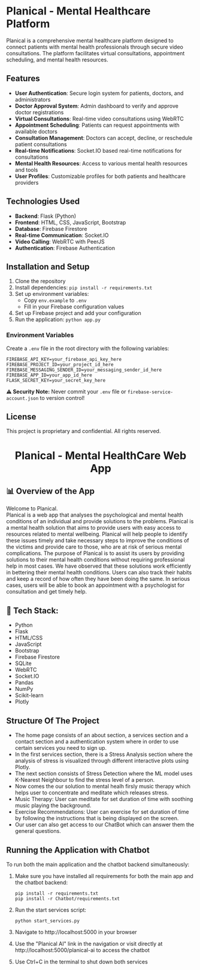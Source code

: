 # Planical - Mental Healthcare Platform

Planical is a comprehensive mental healthcare platform designed to connect patients with mental health professionals through secure video consultations. The platform facilitates virtual consultations, appointment scheduling, and mental health resources.

## Features

- **User Authentication**: Secure login system for patients, doctors, and administrators
- **Doctor Approval System**: Admin dashboard to verify and approve doctor registrations
- **Virtual Consultations**: Real-time video consultations using WebRTC
- **Appointment Scheduling**: Patients can request appointments with available doctors
- **Consultation Management**: Doctors can accept, decline, or reschedule patient consultations
- **Real-time Notifications**: Socket.IO based real-time notifications for consultations
- **Mental Health Resources**: Access to various mental health resources and tools
- **User Profiles**: Customizable profiles for both patients and healthcare providers

## Technologies Used

- **Backend**: Flask (Python)
- **Frontend**: HTML, CSS, JavaScript, Bootstrap
- **Database**: Firebase Firestore
- **Real-time Communication**: Socket.IO
- **Video Calling**: WebRTC with PeerJS
- **Authentication**: Firebase Authentication

## Installation and Setup

1. Clone the repository
2. Install dependencies: `pip install -r requirements.txt`
3. Set up environment variables:
   - Copy `env.example` to `.env`
   - Fill in your Firebase configuration values
4. Set up Firebase project and add your configuration
5. Run the application: `python app.py`

### Environment Variables

Create a `.env` file in the root directory with the following variables:

```
FIREBASE_API_KEY=your_firebase_api_key_here
FIREBASE_PROJECT_ID=your_project_id_here
FIREBASE_MESSAGING_SENDER_ID=your_messaging_sender_id_here
FIREBASE_APP_ID=your_app_id_here
FLASK_SECRET_KEY=your_secret_key_here
```

**⚠️ Security Note:** Never commit your `.env` file or `firebase-service-account.json` to version control!

## License

This project is proprietary and confidential. All rights reserved.

<h1 align="center">
         Planical - Mental HealthCare Web App
</h1>

## 📊 Overview of the App

Welcome to Planical. <br> Planical is a web app that analyses the psychological and mental health conditions of an individual and provide solutions to the problems.
Planical is a mental health solution that aims to provide users with easy access to resources related to mental wellbeing. Planical will help people to identify these issues timely and take necessary steps to improve the conditions of the victims and provide care to those, who are at risk of serious mental complications. The purpose of Planical is to assist its users by providing solutions to their mental health conditions without requiring professional help in most cases. We have observed that these solutions work efficiently in bettering their mental health conditions. Users can also track their habits and keep a record of how often they have been doing the same. In serious cases, users will be able to book an appointment with a psychologist for consultation and get timely help.

## 🚀 Tech Stack:

- Python
- Flask
- HTML/CSS
- JavaScript
- Bootstrap
- Firebase Firestore
- SQLite
- WebRTC
- Socket.IO
- Pandas
- NumPy
- Scikit-learn
- Plotly

## Structure Of The Project

- The home page consists of an about section, a services section and a contact section and a authentication system where in order to use certain services you need to sign up.
- In the first services section, there is a Stress Analysis section where the analysis of stress is visualized through different interactive plots using Plotly.
- The next section consists of Stress Detection where the ML model uses K-Nearest Neighbour to find the stress level of a person.
- Now comes the our solution to mental healh firsly music therapy which helps user to concentrate and meditate which releases stress.
- Music Therapy: User can meditate for set duration of time with soothing music playing the background.
- Exercise Recommendations: User can exercise for set duration of time by following the instructions that is being displayed on the screen.
- Our user can also get access to our ChatBot which can answer them the general questions.

## Running the Application with Chatbot

To run both the main application and the chatbot backend simultaneously:

1. Make sure you have installed all requirements for both the main app and the chatbot backend:
   ```
   pip install -r requirements.txt
   pip install -r Chatbot/requirements.txt
   ```

2. Run the start services script:
   ```
   python start_services.py
   ```

3. Navigate to http://localhost:5000 in your browser

4. Use the "Planical AI" link in the navigation or visit directly at http://localhost:5000/planical-ai to access the chatbot

5. Use Ctrl+C in the terminal to shut down both services


